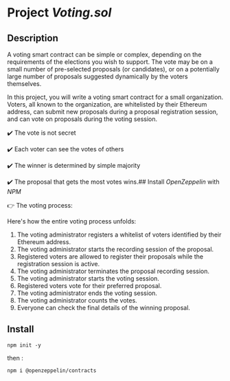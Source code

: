 # Project _Voting.sol_

## Description

A voting smart contract can be simple or complex, depending on the requirements of the elections you wish to support. 
The vote may be on a small number of pre-selected proposals (or candidates), or on a potentially large number of proposals suggested dynamically by the voters themselves.

In this project, you will write a voting smart contract for a small organization. 
Voters, all known to the organization, are whitelisted by their Ethereum address, can submit new proposals during a proposal registration session, and can vote on proposals during the voting session.

✔️ The vote is not secret

✔️ Each voter can see the votes of others

✔️ The winner is determined by simple majority

✔️ The proposal that gets the most votes wins.## Install _OpenZeppelin_ with _NPM_


👉 The voting process:

Here's how the entire voting process unfolds:

1) The voting administrator registers a whitelist of voters identified by their Ethereum address.
2) The voting administrator starts the recording session of the proposal.
3) Registered voters are allowed to register their proposals while the registration session is active.
4) The voting administrator terminates the proposal recording session.
5) The voting administrator starts the voting session.
6) Registered voters vote for their preferred proposal.
7) The voting administrator ends the voting session.
8) The voting administrator counts the votes.
9) Everyone can check the final details of the winning proposal.


## Install



```shell
npm init -y
```

then : 

```shell
npm i @openzeppelin/contracts
```

